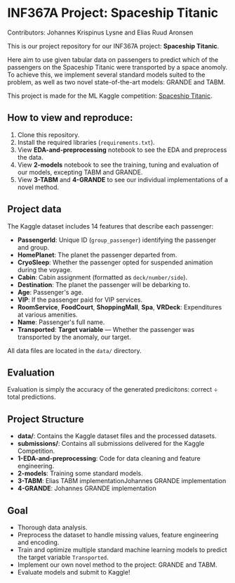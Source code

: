 # INF367A Project: Spaceship Titanic
Contributors: Johannes Krispinus Lysne and Elias Ruud Aronsen

This is our project repository for our INF367A project: **Spaceship Titanic**.

Here aim to use given tabular data on passengers to predict which of the passengers on the Spaceship Titanic were transported by a space anomoly. To achieve this, we implement several standard models suited to the problem, as well as two novel state-of-the-art models: GRANDE and TABM.


This project is made for the ML Kaggle competition: [Spaceship Titanic](https://www.kaggle.com/competitions/spaceship-titanic/).


## How to view and reproduce:

1. Clone this repository.
2. Install the required libraries (`requirements.txt`).
3. View **EDA-and-preprocessing** notebook to see the EDA and preprocess the data.
4. View **2-models** notebook to see the training, tuning and evaluation of our models, excepting TABM and GRANDE.
5. View **3-TABM** and **4-GRANDE** to see our individual implementations of a novel method.


## Project data

The Kaggle dataset includes 14 features that describe each passenger:

- **PassengerId**: Unique ID (`group_passenger`) identifying the passenger and group.
- **HomePlanet**: The planet the passenger departed from.
- **CryoSleep**: Whether the passenger opted for suspended animation during the voyage.
- **Cabin**: Cabin assignment (formatted as `deck/number/side`).
- **Destination**: The planet the passenger will be debarking to.
- **Age**: Passenger's age.
- **VIP**: If the passenger paid for VIP services.
- **RoomService**, **FoodCourt**, **ShoppingMall**, **Spa**, **VRDeck**: Expenditures at various amenities.
- **Name**: Passenger's full name.
- **Transported**: **Target variable** — Whether the passenger was transported by the anomaly, our target.

All data files are located in the `data/` directory.


## Evaluation
Evaluation is simply the accuracy of the generated predicitons: correct ÷ total predictions.


## Project Structure

- **data/**: Contains the Kaggle dataset files and the processed datasets.
- **submissions/**: Contains all submissions delivered for the Kaggle Competition.
- **1-EDA-and-preprocessing**: Code for data cleaning and feature engineering.
- **2-models**: Training some standard models.
- **3-TABM**: Elias TABM implementationJohannes GRANDE implementation
- **4-GRANDE**: Johannes GRANDE implementation


## Goal
- Thorough data analysis.
- Preprocess the dataset to handle missing values, feature engineering and encoding.
- Train and optimize multiple standard machine learning models to predict the target variable `Transported`.
- Implement our own novel method to the project: GRANDE and TABM.
- Evaluate models and submit to Kaggle!

